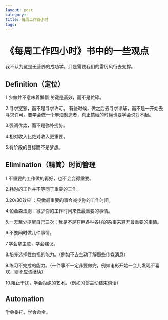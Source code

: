 ```yaml
---
layout: post
category: 
title: 每周工作四小时
tags: 
---
```


# 《每周工作四小时》书中的一些观点
 我不认为这是无营养的成功学。只是需要我们的雷厉风行去支撑。


## Definition（定位）

1.少做并不意味着懒惰
    关键是高效，而不是忙碌。

2.寻求宽恕，而不是寻求许可。
    有些时候，做之后去寻求谅解，而不是一开始去寻求许可。要学会做一个麻烦制造者，真正搞砸的时候也要学会说对不起。

3.强调优势，而不是弥补劣势。

4.相对收入比绝对收入更重要。
    
5.有阶段的目标而不是梦想。


## Elimination（精简）时间管理  

1.不重要的工作做的再好，也不会变得重要。

2.耗时的工作并不等同于重要的工作。

3.20/80效应 ：只做最重要的事会减少你的工作时间。

4.帕金森法则：减少你的工作时间来做最重要的事情。

5.一天至少提醒自己三次：我是不是在用各种各样的杂事来避开最重要的事情。

6.不要同时做几件事情。

7.学会拿主意，学会建议。

8.培养选择性忽视的能力。（例如不去主动了解那些传媒消息）

9.练习不完成的能力。（一件事不一定非要做完，例如电影开始一会儿发现不喜欢，则不应该继续）

10.阻止干扰，学会拒绝的艺术。（例如习惯主动结束谈话）


## Automation 
学会委托，学会命令。